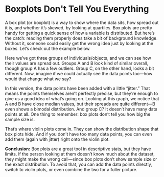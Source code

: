 # Boxplots Don't Tell You Everything

A box plot (or boxplot) is a way to show where the data sits, how spread out it is, and whether it’s skewed, by looking at quartiles. 
Box plots are pretty handy for getting a quick sense of how a variable is distributed. But here’s the catch: reading them properly does take a bit of background knowledge. 
Without it, someone could easily get the wrong idea just by looking at the boxes.
Let’s check out the example below.

Here we’ve got three groups of individuals/objects, and we can see how their values are spread out. Groups A and B look kind of similar overall, though group A has a few outliers. 
Group C, on the other hand, looks a bit different. Now, imagine if we could actually see the data points too—how would that change what we say?

In this version, the data points have been added with a little “jitter.” That means the points themselves aren’t perfectly precise, but they’re enough to give us a good idea of what’s going on. 
Looking at this graph, we notice that A and B have close median values, but their spreads are quite different—B even shows a bimodal distribution. 
And group C? It doesn’t have many data points at all. One thing to remember: box plots don’t tell you how big the sample size is.

That’s where violin plots come in. They can show the distribution shape that box plots hide. And if you don’t have too many data points, you can even add them (again with jitter) right onto the violin plot.

**Conclusion:** Box plots are a great tool in descriptive stats, but they have limits. 
If the person looking at them doesn’t know much about the dataset, they might make the wrong call—since box plots don’t show sample size or the exact distribution. 
To avoid that, you can add the data points directly, switch to violin plots, or even combine the two for a fuller picture.
